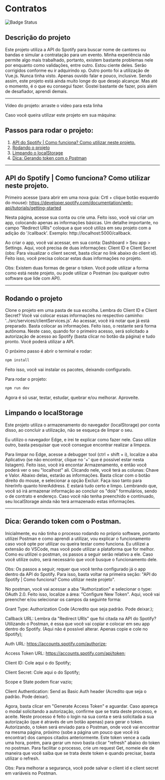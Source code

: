# Contratos
![Badge Status](https://img.shields.io/badge/status-em%20desenvolvimento-%2360C25E)

## Descrição do projeto
Este projeto utiliza a API do Spotify para buscar nome de cantores ou bandas e simular a contratação para um evento. Minha experiência não permite algo mais trabalhado, portanto, existem bastante problemas nele por enquanto como validações, entre outro. Estou ciente deles. Serão corrigidos conforme eu ir adquirindo xp. Outro ponto foi a utilização de Vue.js. Nunca tinha visto. Apenas ouvido falar e pouco, inclusive. Sendo assim, este projeto está ainda muito longe do que desejo alcançar. Mas até o momento, é o que eu consegui fazer. Gostei bastante de fazer, pois além de desafiador, aprendi demais. 

*******

Vídeo do projeto:
arraste o vídeo para esta linha

Caso você queira utilizar este projeto em sua máquina: 

## Passos para rodar o projeto: 
 1. [API do Spotify | Como funciona? Como utilizar neste projeto.](#apiuse)
 2. [Rodando o projeto](#rundev)
 3. [Limpando o localStorage](#afteruse)
 4. [Dica: Gerando token com o Postman](#littletip)
 


 *******

<div id='apiuse'/> 
  
## API do Spotify | Como funciona? Como utilizar neste projeto.
Primeiro acesse (para abrir em uma nova guia: Crtl + clique botão esquerdo do mouse): https://developer.spotify.com/documentation/web-api/tutorials/getting-started 

Nesta página, acesse sua conta ou crie uma. Feito isso, você vai criar um app, colocando apenas as informações básicas. Um detalhe importante, no campo "Redirect URIs" coloque a que você utiliza em seu projeto com a adição do '/callback'. Exemplo: http://localhost:5000/callback. 

Ao criar o app, você vai acessar, em sua conta: Dashboard > Seu app > Settings. Aqui, você precisa de duas informações: Client ID e Client Secret (obs: Para visualizar o client secret, basta clicar no link abaixo do client id). Feito isso, você precisa colocar estas duas informações no projeto.

Obs: Existem duas formas de gerar o token. Você pode utilizar a forma como está neste projeto, ou pode utilizar o Postman (ou qualquer outro software que lide com API).


*******

<div id='rundev'/>

## Rodando o projeto

Clone o projeto em uma pasta de sua escolha. Lembra do Client ID e Client Secret? Você vai colocar essas informações no respectivo caminho: '../src/services/clientServices.js'. Ao acessar, você irá notar que já está preparado. Basta colocar as informações. Feito isso, o restante será forma autônoma.
Neste caso, quando for o primeiro acesso, será solicitado a autorização de acesso ao Spotify (basta clicar no botão da página) e tudo pronto. Você poderá utilizar a API.  


O próximo passo é abrir o terminal e rodar: 

```sh
npm install
```

Feito isso, você vai instalar os pacotes, deixando configurado.

Para rodar o projeto:

```sh
npm run dev
```

Agora é só usar, testar, estudar, quebrar e/ou melhorar. Aproveite.

<div id='afteruse'/> 

## Limpando o localStorage
Este projeto utiliza o armazenamento do navegador (localStorage) por conta disso, ao concluir a utilização, não se esqueça de limpar o seu. 

Eu utilizo o navegador Edge, e irei te explicar como fazer nele. Caso utilize outro, basta pesquisar que você consegue encontrar realizar a limpeza. 

Para limpar no Edge, acesse a debugger tool (ctrl + shift + i), localize a aba Aplicativo (se não encontrar, clique no '+' que é possível estar nesta listagem). Feito isso, você irá encontar Armazenamento, e então você poderá ver o seu "localhost" ali. Clicando nele, você terá as colunas: Chave e Valor. Abaixo delas, estarão as informações. Basta clicar com o botão direito do mouse, e selecionar a opção Excluir. Faça isso tanto para hirerInfo quanto hirerAddress. E estará tudo certo e limpo. Lembrando que, você só irá armazenar informação ao concluir os "dois" formulários, sendo o de contrato e endereço. Caso você não tenha preenchido e continuado, seu localStorage ainda não terá armazenado estas informações.  

*******

<div id='littletip'/> 
  
## Dica: Gerando token com o Postman.
Inicialmente, eu não tinha o processo rodando no próprio software, portanto utilizei Postman e como aprendi a utilizar, vou explicar o funcionamento caso você opte por utilizar ou queira testar como funciona. Eu utilizei a extensão do VSCode, mas você pode utilizar a plataforma que for melhor. Como eu utilizei o postman, os passos a seguir serão relativo a ele. Caso você utilize outro, será necessário que você busque o funcionamento dele.

Obs: Os passos a seguir, requer que você tenha configurado já o app dentro da API do Spotify. Para isso, basta voltar na primeira seção: "API do Spotify | Como funciona? Como utilizar neste projeto".

No postman, você vai acessar a aba "Authorization" e selecionar o type: OAuth 2.0. Feito isso, localize a área: "Configure New Token". Aqui, você vai preencher e/ou selecionar os campos da seguinte forma:

Grant Type: Authorization Code (Acredito que seja padrão. Pode deixar.);

Callback URL: Lembra da "Redirect URIs" que foi citada na API do Spotify? Utilizando o Postman, é essa que você vai copiar e colocar em seu app dentro do Spotify. (Aqui não é possível alterar. Apenas copie e cole no Spotify);

Auth URL: https://accounts.spotify.com/authorize;

Access Token URL: https://accounts.spotify.com/api/token;

Client ID: Cole aqui o do Spotify;

Client Secret: Cole aqui o do Spotify;

Scope e State podem ficar vazio;

Client Authentication: Send as Basic Auth header (Acredito que seja o padrão. Pode deixar).

Agora, basta clicar em "Generate Access Token" e aguardar. Caso apareça o modal solicitando a autorização, confirme que se trata deste processo, e aceite. Neste processo é feito o login na sua conta e será solicitada a sua autorização (que é através de um botão apenas) para gerar o token. Autorizando, o token será enviado para o Postman, onde você vai encontrar na mesma página, próximo (sobe a página um pouco que você irá encontrar) dos campos citados anteriormente. Este token vence a cada uma hora, porém, para gerar um novo basta clicar "refresh" abaixo do token no postman. Para facilitar o processo, crie um request Get, nomeie ele de maneira que você saiba que se trata deste token e quando precisar, basta utilizar o refresh. 

Obs: Para melhorar a segurança, você pode salvar o client id e client secret em variáveis no Postman. 
